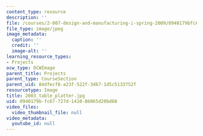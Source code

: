```yaml
---
content_type: resource
description: ''
file: /courses/2-007-design-and-manufacturing-i-spring-2009/0940179bfc67727d141086065d20bd68_2003_table_platter.jpg
file_type: image/jpeg
image_metadata:
  caption: ''
  credit: ''
  image-alt: ''
learning_resource_types:
- Projects
ocw_type: OCWImage
parent_title: Projects
parent_type: CourseSection
parent_uid: 84dfecf8-a23f-522f-3d67-1d5c5133752f
resourcetype: Image
title: 2003_table_platter.jpg
uid: 0940179b-fc67-727d-1410-86065d20bd68
video_files:
  video_thumbnail_file: null
video_metadata:
  youtube_id: null
---
```

